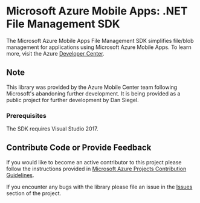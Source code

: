 # Microsoft Azure Mobile Apps: .NET File Management SDK

The Microsoft Azure Mobile Apps File Management SDK simplifies file/blob management for applications using Microsoft Azure Mobile Apps. To learn more, visit the Azure [Developer Center](http://azure.microsoft.com/en-us/develop/mobile).

## Note

This library was provided by the Azure Mobile Center team following Microsoft's abandoning further development. It is being provided as a public project for further development by Dan Siegel.

### Prerequisites

The SDK requires Visual Studio 2017.


## Contribute Code or Provide Feedback

If you would like to become an active contributor to this project please follow the instructions provided in [Microsoft Azure Projects Contribution Guidelines](http://azure.github.com/guidelines.html).

If you encounter any bugs with the library please file an issue in the [Issues](https://github.com/dansiegel/azure-mobile-apps-net-files/issues) section of the project.